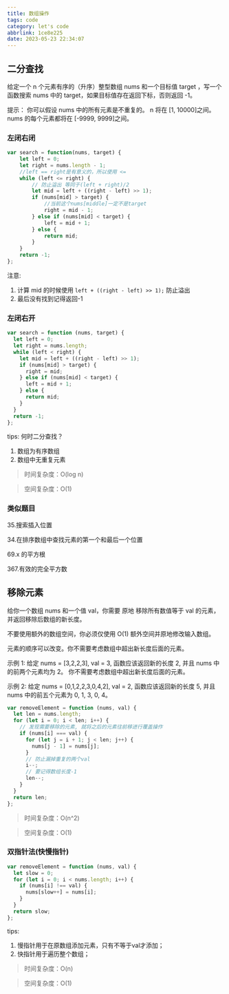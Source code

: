 ```yaml
---
title: 数组操作
tags: code
category: let's code
abbrlink: 1ce8e225
date: 2023-05-23 22:34:07
---
```


## 二分查找

给定一个 n 个元素有序的（升序）整型数组 nums 和一个目标值 target ，写一个函数搜索 nums 中的 target，如果目标值存在返回下标，否则返回 -1。

提示：
你可以假设 nums 中的所有元素是不重复的。
n 将在 [1, 10000]之间。
nums 的每个元素都将在 [-9999, 9999]之间。

### 左闭右闭

```JavaScript
var search = function(nums, target) {
    let left = 0;
    let right = nums.length - 1;
    //left == right是有意义的，所以使用 <=
    while (left <= right) {
        // 防止溢出 等同于(left + right)/2
        let mid = left + ((right - left) >> 1);
        if (nums[mid] > target) {
            //当前这个nums[middle]一定不是target
            right = mid - 1;
        } else if (nums[mid] < target) {
            left = mid + 1;
        } else {
            return mid;
        }
    }
    return -1;
};
```

注意:

1. 计算 mid 的时候使用 `left + ((right - left) >> 1);` 防止溢出
2. 最后没有找到记得返回-1

### 左闭右开

```javascript
var search = function (nums, target) {
  let left = 0;
  let right = nums.length;
  while (left < right) {
    let mid = left + ((right - left) >> 1);
    if (nums[mid] > target) {
      right = mid;
    } else if (nums[mid] < target) {
      left = mid + 1;
    } else {
      return mid;
    }
  }
  return -1;
};
```

tips: 何时二分查找？

1. 数组为有序数组
2. 数组中无重复元素

> 时间复杂度：O(log n)

> 空间复杂度：O(1)

### 类似题目

35.搜索插入位置

34.在排序数组中查找元素的第一个和最后一个位置

69.x 的平方根

367.有效的完全平方数

## 移除元素

给你一个数组 nums 和一个值 val，你需要 原地 移除所有数值等于 val 的元素，并返回移除后数组的新长度。

不要使用额外的数组空间，你必须仅使用 O(1) 额外空间并原地修改输入数组。

元素的顺序可以改变。你不需要考虑数组中超出新长度后面的元素。

示例 1: 给定 nums = [3,2,2,3], val = 3, 函数应该返回新的长度 2, 并且 nums 中的前两个元素均为 2。 你不需要考虑数组中超出新长度后面的元素。

示例 2: 给定 nums = [0,1,2,2,3,0,4,2], val = 2, 函数应该返回新的长度 5, 并且 nums 中的前五个元素为 0, 1, 3, 0, 4。

```javascript
var removeElement = function (nums, val) {
  let len = nums.length;
  for (let i = 0; i < len; i++) {
    // 发现需要移除的元素, 就将之后的元素往前移进行覆盖操作
    if (nums[i] === val) {
      for (let j = i + 1; j < len; j++) {
        nums[j - 1] = nums[j];
      }
      // 防止漏掉重复的两个val
      i--;
      // 要记得数组长度-1
      len--;
    }
  }
  return len;
};
```

> 时间复杂度：O(n^2)

> 空间复杂度：O(1)

### 双指针法(快慢指针)

```javascript
var removeElement = function (nums, val) {
  let slow = 0;
  for (let i = 0; i < nums.length; i++) {
    if (nums[i] !== val) {
      nums[slow++] = nums[i];
    }
  }
  return slow;
};
```
tips: 
1. 慢指针用于在原数组添加元素，只有不等于val才添加；
2. 快指针用于遍历整个数组；
> 时间复杂度：O(n)

> 空间复杂度：O(1)

